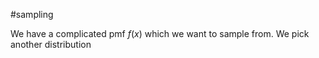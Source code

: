 #sampling

We have a complicated pmf $f(x)$ which we want to sample from. We pick another distribution 